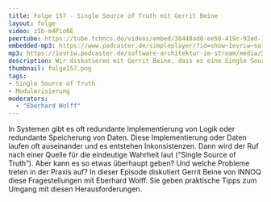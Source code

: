 ```yaml
---
title: Folge 157 - Single Source of Truth mit Gerrit Beine
layout: folge
video: z1b-m4Pio0E
peertube: https://tube.tchncs.de/videos/embed/38448ad0-ee50-419c-92ed-1f06e3414b5d
embedded-mp3: https://www.podcaster.de/simpleplayer/?id=show~1evriw~software-architektur-im-stream~pod-2632bf0a2a362ce980e14c461c&v=1679060315
mp3: https://1evriw.podcaster.de/software-architektur-im-stream/media/Single_Source_of_Truth_mit_Gerrit_Beine.mp3
description: Wir diskutieren mit Gerrit Beine, dass es eine Single Source of Truth mit den "richtigen" Daten bzw. Berechnungen es nicht geben kann und soll.
thumbnail: folge157.png
tags:
- Single Source of Truth
- Modularisierung
moderators:
  - "Eberhard Wolff"
---
```


In Systemen gibt es oft redundante Implementierung von Logik oder
redundante Speicherung von Daten. Diese Implementierung oder Daten
laufen oft auseinander und es entstehen Inkonsistenzen. Dann wird der
Ruf nach einer Quelle für die eindeutige Wahrheit laut (“Single Source
of Truth”). Aber kann es so etwas überhaupt geben? Und welche Probleme
treten in der Praxis auf? In dieser Episode diskutiert Gerrit Beine
von INNOQ diese Fragestellungen mit Eberhard Wolff. Sie geben
praktische Tipps zum Umgang mit diesen Herausforderungen.

